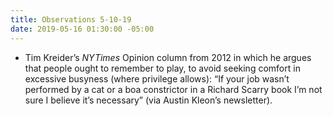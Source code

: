```yaml
---
title: Observations 5-10-19
date: 2019-05-16 01:30:00 -05:00
---
```


- Tim Kreider’s *NYTimes* Opinion column from 2012 in which he argues that people ought to remember to play, to avoid seeking comfort in excessive busyness (where privilege allows): “If your job wasn’t performed by a cat or a boa constrictor in a Richard Scarry book I’m not sure I believe it’s necessary” (via Austin Kleon’s newsletter).
